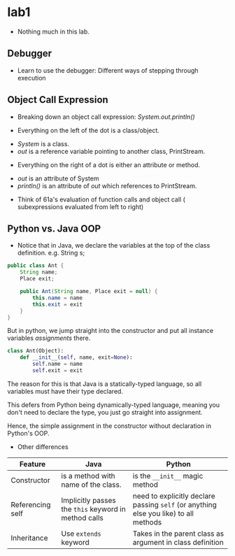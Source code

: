 lab1
===
* Nothing much in this lab.

## Debugger
* Learn to use the debugger: Different ways of stepping through execution

## Object Call Expression
* Breaking down an object call expression: *System.out.println()*

* Everything on the left of the dot is a class/object.
- *System* is a class.
- *out* is a reference variable pointing to another class, PrintStream.

* Everything on the right of a dot is either an attribute or method.
- *out* is an attribute of System
- *println()* is an attribute of *out* which references to PrintStream.

* Think of 61a's evaluation of function calls and object call (
subexpressions evaluated from left to right)


## Python vs. Java OOP
* Notice that in Java, we declare the variables at the top of
the class definition. e.g. String s; 

```java
public class Ant {
    String name;
    Place exit;

    public Ant(String name, Place exit = null) {
        this.name = name
        this.exit = exit
    }
}
```

But in python, we jump straight into the constructor and put all
instance variables *assignments* there.

```python
class Ant(Object):
    def __init__(self, name, exit=None):
        self.name = name
        self.exit = exit
```

The reason for this is that Java is a statically-typed language, so all
variables must have their type declared.

This defers from Python being dynamically-typed language, meaning you
don't need to declare the type, you just go straight into assignment.

Hence, the simple assignment in the constructor without declaration
in Python's OOP.

* Other differences

Feature | Java | Python
--- | --- | ---
Constructor | is a method with name of the class. | is the ```__init__``` magic method
Referencing self | Implicitly passes the ```this``` keyword in method calls | need to explicitly declare passing ```self``` (or anything else you like) to all methods
Inheritance | Use ```extends``` keyword | Takes in the parent class as argument in class definition
